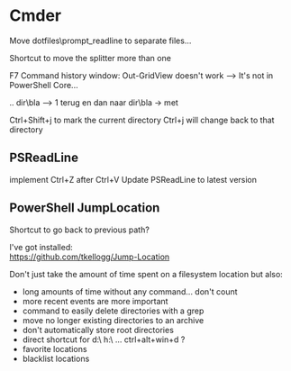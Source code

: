 # Cmder


Move dotfiles\prompt_readline to separate files...


Shortcut to move the splitter more than one

F7 Command history window: Out-GridView doesn't work
--> It's not in PowerShell Core...

.. dir\bla
--> 1 terug en dan naar dir\bla -> met


Ctrl+Shift+j to mark the current directory
Ctrl+j will change back to that directory

## PSReadLine

implement Ctrl+Z after Ctrl+V‏
Update PSReadLine to latest version



## PowerShell JumpLocation


Shortcut to go back to previous path?

I've got installed:  
https://github.com/tkellogg/Jump-Location

Don't just take the amount of time spent on a filesystem location but also:  
- long amounts of time without any command... don't count
- more recent events are more important
- command to easily delete directories with a grep
- move no longer existing directories to an archive
- don't automatically store root directories
- direct shortcut for d:\ h:\ ... ctrl+alt+win+d ?
- favorite locations
- blacklist locations
